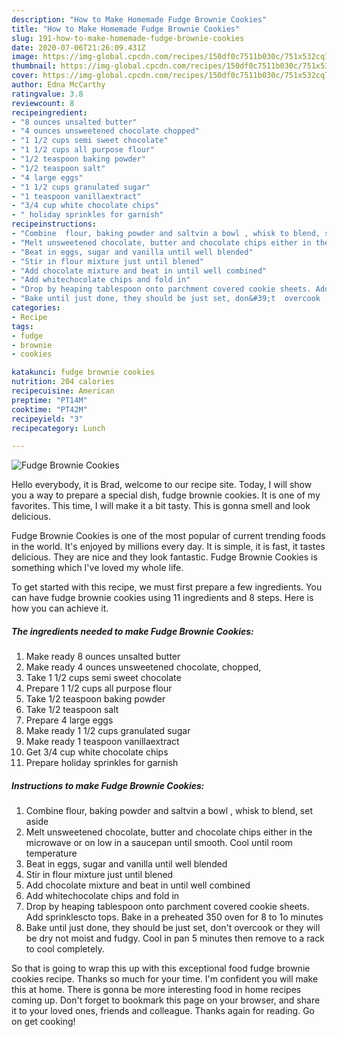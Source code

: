 ```yaml
---
description: "How to Make Homemade Fudge Brownie Cookies"
title: "How to Make Homemade Fudge Brownie Cookies"
slug: 191-how-to-make-homemade-fudge-brownie-cookies
date: 2020-07-06T21:26:09.431Z
image: https://img-global.cpcdn.com/recipes/150df0c7511b030c/751x532cq70/fudge-brownie-cookies-recipe-main-photo.jpg
thumbnail: https://img-global.cpcdn.com/recipes/150df0c7511b030c/751x532cq70/fudge-brownie-cookies-recipe-main-photo.jpg
cover: https://img-global.cpcdn.com/recipes/150df0c7511b030c/751x532cq70/fudge-brownie-cookies-recipe-main-photo.jpg
author: Edna McCarthy
ratingvalue: 3.8
reviewcount: 8
recipeingredient:
- "8 ounces unsalted butter"
- "4 ounces unsweetened chocolate chopped"
- "1 1/2 cups semi sweet chocolate"
- "1 1/2 cups all purpose flour"
- "1/2 teaspoon baking powder"
- "1/2 teaspoon salt"
- "4 large eggs"
- "1 1/2 cups granulated sugar"
- "1 teaspoon vanillaextract"
- "3/4 cup white chocolate chips"
- " holiday sprinkles for garnish"
recipeinstructions:
- "Combine  flour, baking powder and saltvin a bowl , whisk to blend, set aside"
- "Melt unsweetened chocolate, butter and chocolate chips either in the microwave or on low in a saucepan until smooth. Cool until room temperature"
- "Beat in eggs, sugar and vanilla until well blended"
- "Stir in flour mixture just until blened"
- "Add chocolate mixture and beat in until well combined"
- "Add whitechocolate chips and fold in"
- "Drop by heaping tablespoon onto parchment covered cookie sheets. Add sprinklescto tops. Bake in a preheated 350 oven for 8 to 1o minutes"
- "Bake until just done, they should be just set, don&#39;t  overcook  or they will be dry not moist and fudgy. Cool in pan 5 minutes then remove to a rack to cool completely."
categories:
- Recipe
tags:
- fudge
- brownie
- cookies

katakunci: fudge brownie cookies 
nutrition: 204 calories
recipecuisine: American
preptime: "PT14M"
cooktime: "PT42M"
recipeyield: "3"
recipecategory: Lunch

---
```



![Fudge Brownie Cookies](https://img-global.cpcdn.com/recipes/150df0c7511b030c/751x532cq70/fudge-brownie-cookies-recipe-main-photo.jpg)

Hello everybody, it is Brad, welcome to our recipe site. Today, I will show you a way to prepare a special dish, fudge brownie cookies. It is one of my favorites. This time, I will make it a bit tasty. This is gonna smell and look delicious.

Fudge Brownie Cookies is one of the most popular of current trending foods in the world. It's enjoyed by millions every day. It is simple, it is fast, it tastes delicious. They are nice and they look fantastic. Fudge Brownie Cookies is something which I've loved my whole life.




To get started with this recipe, we must first prepare a few ingredients. You can have fudge brownie cookies using 11 ingredients and 8 steps. Here is how you can achieve it.

<!--inarticleads1-->

##### The ingredients needed to make Fudge Brownie Cookies:

1. Make ready 8 ounces unsalted butter
1. Make ready 4 ounces unsweetened chocolate, chopped,
1. Take 1 1/2 cups semi sweet chocolate
1. Prepare 1 1/2 cups all purpose flour
1. Take 1/2 teaspoon baking powder
1. Take 1/2 teaspoon salt
1. Prepare 4 large eggs
1. Make ready 1 1/2 cups granulated sugar
1. Make ready 1 teaspoon vanillaextract
1. Get 3/4 cup white chocolate chips
1. Prepare  holiday sprinkles for garnish




<!--inarticleads2-->

##### Instructions to make Fudge Brownie Cookies:

1. Combine  flour, baking powder and saltvin a bowl , whisk to blend, set aside
1. Melt unsweetened chocolate, butter and chocolate chips either in the microwave or on low in a saucepan until smooth. Cool until room temperature
1. Beat in eggs, sugar and vanilla until well blended
1. Stir in flour mixture just until blened
1. Add chocolate mixture and beat in until well combined
1. Add whitechocolate chips and fold in
1. Drop by heaping tablespoon onto parchment covered cookie sheets. Add sprinklescto tops. Bake in a preheated 350 oven for 8 to 1o minutes
1. Bake until just done, they should be just set, don&#39;t  overcook  or they will be dry not moist and fudgy. Cool in pan 5 minutes then remove to a rack to cool completely.




So that is going to wrap this up with this exceptional food fudge brownie cookies recipe. Thanks so much for your time. I'm confident you will make this at home. There is gonna be more interesting food in home recipes coming up. Don't forget to bookmark this page on your browser, and share it to your loved ones, friends and colleague. Thanks again for reading. Go on get cooking!
